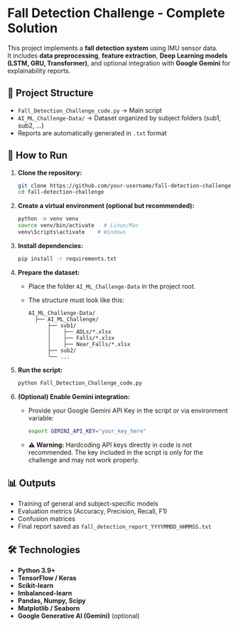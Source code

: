 # Fall Detection Challenge - Complete Solution

This project implements a **fall detection system** using IMU sensor
data.\
It includes **data preprocessing**, **feature extraction**, **Deep
Learning models (LSTM, GRU, Transformer)**, and optional integration
with **Google Gemini** for explainability reports.

## 📂 Project Structure

-   `Fall_Detection_Challenge_code.py` → Main script
-   `AI_ML_Challenge-Data/` → Dataset organized by subject folders
    (sub1, sub2, ...)
-   Reports are automatically generated in `.txt` format

## 🚀 How to Run

1.  **Clone the repository:**

    ``` bash
    git clone https://github.com/your-username/fall-detection-challenge.git
    cd fall-detection-challenge
    ```

2.  **Create a virtual environment (optional but recommended):**

    ``` bash
    python -m venv venv
    source venv/bin/activate   # Linux/Mac
    venv\Scripts\activate    # Windows
    ```

3.  **Install dependencies:**

    ``` bash
    pip install -r requirements.txt
    ```

4.  **Prepare the dataset:**

    -   Place the folder `AI_ML_Challenge-Data` in the project root.

    -   The structure must look like this:

            AI_ML_Challenge-Data/
              ├── AI_ML_Challenge/
                  ├── sub1/
                  │    ├── ADLs/*.xlsx
                  │    ├── Falls/*.xlsx
                  │    ├── Near_Falls/*.xlsx
                  ├── sub2/
                  └── ...

5.  **Run the script:**

    ``` bash
    python Fall_Detection_Challenge_code.py
    ```

6.  **(Optional) Enable Gemini integration:**

    -   Provide your Google Gemini API Key in the script or via
        environment variable:

        ``` bash
        export GEMINI_API_KEY="your_key_here"
        ```

    -   **⚠ Warning:** Hardcoding API keys directly in code is not
        recommended. The key included in the script is only for the
        challenge and may not work properly.

## 📊 Outputs

-   Training of general and subject-specific models
-   Evaluation metrics (Accuracy, Precision, Recall, F1)
-   Confusion matrices
-   Final report saved as `fall_detection_report_YYYYMMDD_HHMMSS.txt`

## 🛠 Technologies

-   **Python 3.9+**
-   **TensorFlow / Keras**
-   **Scikit-learn**
-   **Imbalanced-learn**
-   **Pandas, Numpy, Scipy**
-   **Matplotlib / Seaborn**
-   **Google Generative AI (Gemini)** (optional)
